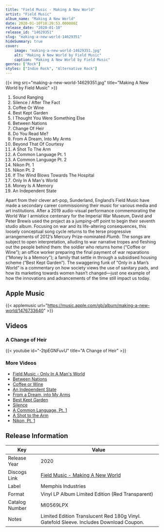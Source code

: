 ```yaml
---
title: "Field Music - Making A New World"
artist: "Field Music"
album_name: "Making A New World"
date: 2020-01-10T18:20:53.000000Z
release_date: "2020-01-10"
release_id: "14629351"
slug: "making-a-new-world-14629351"
hideSummary: true
cover:
    image: "making-a-new-world-14629351.jpg"
    alt: "Making A New World by Field Music"
    caption: "Making A New World by Field Music"
genres: ["Rock"]
styles: ["Indie Rock", "Alternative Rock"]
---
```


{{< img src="making-a-new-world-14629351.jpg" title="Making A New World by Field Music" >}}

<!-- section break -->

1. Sound Ranging
2. Silence / After The Fact
3. Coffee Or Wine
4. Best Kept Garden
5. I Thought You Were Something Else
6. Between Nations
7. Change Of Heir
8. Do You Read Me?
9. From A Dream, Into My Arms
10. Beyond That Of Courtesy
11. A Shot To The Arm
12. A Common Language Pt. 1
13. A Common Language Pt. 2
14. Nikon Pt. 1
15. Nikon Pt. 2
16. If The Wind Blows Towards The Hospital
17. Only In A Man's World
18. Money Is A Memory
19. An Independent State

<!-- section break -->


Apart from their clever art-pop, Sunderland, England’s Field Music have made a secondary career commissioning their music for various media and art institutions. After a 2019 audio-visual performance commemorating the World War I armistice centenary for the Imperial War Museum, David and Peter Brewis used the project as a jumping-off point to begin their seventh studio album. Focusing on war and its life-altering consequences, this loosely conceptual song cycle returns to the terse progressive arrangements of 2012’s Mercury Prize-nominated <i>Plumb</i>. The songs are subject to open interpretation, alluding to war narrative tropes and fleshing out the people behind them: the soldier who returns home (“Coffee or Wine”); an office worker preparing the final payment of war reparations (“Money Is a Memory”); a family that settle in through a subsidised housing scheme (“Best Kept Garden”). The swaggering funk of “Only in a Man’s World” is a commentary on how society views the use of sanitary pads, and how its marketing towards women hasn’t changed—just one example of how the innovations and advancements of the time still impact us today.



## Apple Music
{{< applemusic url="https://music.apple.com/gb/album/making-a-new-world/1476733640" >}}





## Videos
### A Change of Heir
{{< youtube id="-2tpEGNFuvU" title="A Change of Heir" >}}<br>

### More Videos

- [Field Music - Only In A Man's World](https://www.youtube.com/watch?v=ft__PS9rFAU)
- [Between Nations](https://www.youtube.com/watch?v=uAG_WNGqKis)
- [Coffee or Wine](https://www.youtube.com/watch?v=pKbn2ipegpo)
- [An Independent State](https://www.youtube.com/watch?v=633JiD0MLws)
- [From a Dream, into My Arms](https://www.youtube.com/watch?v=3ZkEK7qpsgI)
- [Best Kept Garden](https://www.youtube.com/watch?v=FoSiRJxnlW8)
- [Silence](https://www.youtube.com/watch?v=R06AHVW2Opg)
- [A Common Language, Pt. 1](https://www.youtube.com/watch?v=qwfpExdpgxg)
- [A Shot to the Arm](https://www.youtube.com/watch?v=n1TUR34qlJM)
- [Nikon, Pt. 1](https://www.youtube.com/watch?v=c6qnO2oe52g)


## Release Information
|  Key           | Value                                                |
| ---------------| ---------------------------------------------------- |
| Release Year   | 2020                                   |
| Discogs Link   | [Field Music - Making A New World](https://www.discogs.com/release/14629351-Field-Music-Making-A-New-World) |
| Label          | Memphis Industries |
| Format         | Vinyl LP Album Limited Edition (Red Transparent) |
| Catalog Number | MI0569LPX |
| Notes | Limited Edition Translucent Red 180g Vinyl. Gatefold Sleeve. Includes Download Coupon.   |